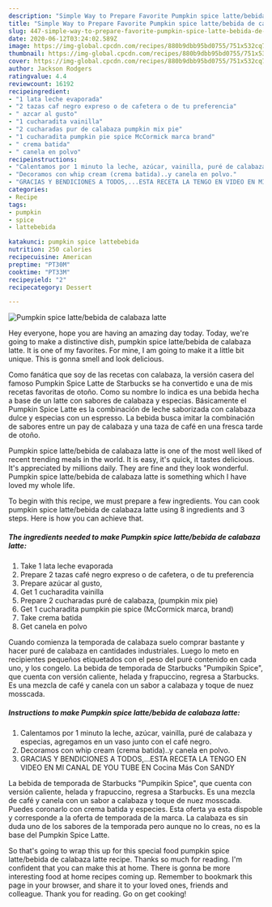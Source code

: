 ```yaml
---
description: "Simple Way to Prepare Favorite Pumpkin spice latte/bebida de calabaza latte"
title: "Simple Way to Prepare Favorite Pumpkin spice latte/bebida de calabaza latte"
slug: 447-simple-way-to-prepare-favorite-pumpkin-spice-latte-bebida-de-calabaza-latte
date: 2020-06-12T03:24:02.589Z
image: https://img-global.cpcdn.com/recipes/880b9dbb95bd0755/751x532cq70/pumpkin-spice-lattebebida-de-calabaza-latte-foto-principal.jpg
thumbnail: https://img-global.cpcdn.com/recipes/880b9dbb95bd0755/751x532cq70/pumpkin-spice-lattebebida-de-calabaza-latte-foto-principal.jpg
cover: https://img-global.cpcdn.com/recipes/880b9dbb95bd0755/751x532cq70/pumpkin-spice-lattebebida-de-calabaza-latte-foto-principal.jpg
author: Jackson Rodgers
ratingvalue: 4.4
reviewcount: 16192
recipeingredient:
- "1 lata leche evaporada"
- "2 tazas caf negro expreso o de cafetera o de tu preferencia"
- " azcar al gusto"
- "1 cucharadita vainilla"
- "2 cucharadas pur de calabaza pumpkin mix pie"
- "1 cucharadita pumpkin pie spice McCormick marca brand"
- " crema batida"
- " canela en polvo"
recipeinstructions:
- "Calentamos por 1 minuto la leche, azúcar, vainilla, puré de calabaza y especias, agregamos en un vaso junto con el café negro."
- "Decoramos con whip cream (crema batida)..y canela en polvo."
- "GRACIAS Y BENDICIONES A TODOS,...ESTA RECETA LA TENGO EN VIDEO EN MI CANAL DE YOU TUBE EN Cocina Más Con SANDY"
categories:
- Recipe
tags:
- pumpkin
- spice
- lattebebida

katakunci: pumpkin spice lattebebida 
nutrition: 250 calories
recipecuisine: American
preptime: "PT30M"
cooktime: "PT33M"
recipeyield: "2"
recipecategory: Dessert

---
```



![Pumpkin spice latte/bebida de calabaza latte](https://img-global.cpcdn.com/recipes/880b9dbb95bd0755/751x532cq70/pumpkin-spice-lattebebida-de-calabaza-latte-foto-principal.jpg)

Hey everyone, hope you are having an amazing day today. Today, we're going to make a distinctive dish, pumpkin spice latte/bebida de calabaza latte. It is one of my favorites. For mine, I am going to make it a little bit unique. This is gonna smell and look delicious.

Como fanática que soy de las recetas con calabaza, la versión casera del famoso Pumpkin Spice Latte de Starbucks se ha convertido e una de mis recetas favoritas de otoño. Como su nombre lo indica es una bebida hecha a base de un latte con sabores de calabaza y especias. Básicamente el Pumpkin Spice Latte es la combinación de leche saborizada con calabaza dulce y especias con un espresso. La bebida busca imitar la combinación de sabores entre un pay de calabaza y una taza de café en una fresca tarde de otoño.

Pumpkin spice latte/bebida de calabaza latte is one of the most well liked of recent trending meals in the world. It is easy, it's quick, it tastes delicious. It's appreciated by millions daily. They are fine and they look wonderful. Pumpkin spice latte/bebida de calabaza latte is something which I have loved my whole life.


To begin with this recipe, we must prepare a few ingredients. You can cook pumpkin spice latte/bebida de calabaza latte using 8 ingredients and 3 steps. Here is how you can achieve that.

<!--inarticleads1-->

##### The ingredients needed to make Pumpkin spice latte/bebida de calabaza latte:

1. Take 1 lata leche evaporada
1. Prepare 2 tazas café negro expreso o de cafetera, o de tu preferencia
1. Prepare  azúcar al gusto,
1. Get 1 cucharadita vainilla
1. Prepare 2 cucharadas puré de calabaza, (pumpkin mix pie)
1. Get 1 cucharadita pumpkin pie spice (McCormick marca, brand)
1. Take  crema batida
1. Get  canela en polvo


Cuando comienza la temporada de calabaza suelo comprar bastante y hacer puré de calabaza en cantidades industriales. Luego lo meto en recipientes pequeños etiquetados con el peso del puré contenido en cada uno, y los congelo. La bebida de temporada de Starbucks &#34;Pumpikin Spice&#34;, que cuenta con versión caliente, helada y frapuccino, regresa a Starbucks. Es una mezcla de café y canela con un sabor a calabaza y toque de nuez mosscada. 

<!--inarticleads2-->

##### Instructions to make Pumpkin spice latte/bebida de calabaza latte:

1. Calentamos por 1 minuto la leche, azúcar, vainilla, puré de calabaza y especias, agregamos en un vaso junto con el café negro.
1. Decoramos con whip cream (crema batida)..y canela en polvo.
1. GRACIAS Y BENDICIONES A TODOS,...ESTA RECETA LA TENGO EN VIDEO EN MI CANAL DE YOU TUBE EN Cocina Más Con SANDY


La bebida de temporada de Starbucks &#34;Pumpikin Spice&#34;, que cuenta con versión caliente, helada y frapuccino, regresa a Starbucks. Es una mezcla de café y canela con un sabor a calabaza y toque de nuez mosscada. Puedes coronarlo con crema batida y especies. Esta oferta ya esta dispoble y corresponde a la oferta de temporada de la marca. La calabaza es sin duda uno de los sabores de la temporada pero aunque no lo creas, no es la base del Pumpkin Spice Latte. 

So that's going to wrap this up for this special food pumpkin spice latte/bebida de calabaza latte recipe. Thanks so much for reading. I'm confident that you can make this at home. There is gonna be more interesting food at home recipes coming up. Remember to bookmark this page in your browser, and share it to your loved ones, friends and colleague. Thank you for reading. Go on get cooking!
